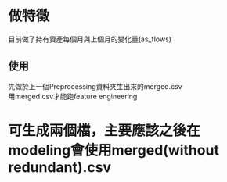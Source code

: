 # 做特徵
目前做了持有資產每個月與上個月的變化量(as_flows)

## 使用
先做於上一個Preprocessing資料夾生出來的merged.csv  
用merged.csv才能跑feature engineering  

# 可生成兩個檔，主要應該之後在modeling會使用merged(without redundant).csv
